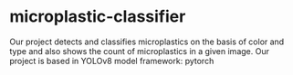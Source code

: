 # microplastic-classifier
Our project detects and classifies microplastics on the basis of color and type and also shows the count of microplastics in a given image. Our project is based in YOLOv8 model framework: pytorch 
